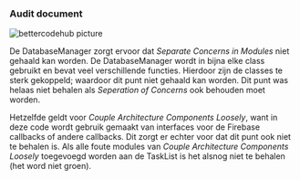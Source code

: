 ### Audit document

![bettercodehub picture](https://raw.githubusercontent.com/MangoDream1/Wrds---Programmeer-Project/master/doc/bettercodehub.PNG "bettercodehub picture")

De DatabaseManager zorgt ervoor dat *Separate Concerns in Modules* niet gehaald kan worden. De DatabaseManager wordt in bijna elke class gebruikt en bevat veel verschillende functies. Hierdoor zijn de classes te sterk gekoppeld; waardoor dit punt niet gehaald kan worden. Dit punt was helaas niet behalen als *Seperation of Concerns* ook behouden moet worden.

Hetzelfde geldt voor *Couple Architecture Components Loosely*, want in deze code wordt gebruik gemaakt van interfaces voor de Firebase callbacks of andere callbacks. Dit zorgt er echter voor dat dit punt ook niet te behalen is. Als alle foute modules van *Couple Architecture Components Loosely* toegevoegd worden aan de TaskList is het alsnog niet te behalen (het word niet groen).
